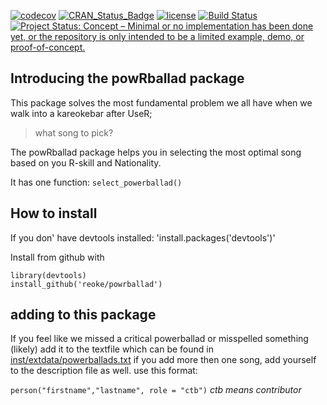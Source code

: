 
[![codecov](https://codecov.io/gh/Reoke/powrballad/branch/master/graph/badge.svg)](https://codecov.io/gh/Reoke/powrballad) [![CRAN\_Status\_Badge](http://www.r-pkg.org/badges/version/powRballad)](https://cran.r-project.org/package=powRballad) [![license](https://img.shields.io/github/license/mashape/apistatus.svg)](http://choosealicense.com/licenses/mit/) [![Build Status](https://travis-ci.org/Reoke/powrballad.svg?branch=master)](https://travis-ci.org/Reoke/powrballad) [![Project Status: Concept – Minimal or no implementation has been done yet, or the repository is only intended to be a limited example, demo, or proof-of-concept.](http://www.repostatus.org/badges/latest/concept.svg)](http://www.repostatus.org/#concept)

Introducing the powRballad package
----------------------------------

This package solves the most fundamental problem we all have when we walk into a kareokebar after UseR;

> what song to pick?

The powRballad package helps you in selecting the most optimal song based on you R-skill and Nationality.

It has one function: `select_powerballad()`

How to install
--------------

If you don' have devtools installed: 'install.packages('devtools')'

Install from github with

    library(devtools)
    install_github('reoke/powrballad')

adding to this package
----------------------

If you feel like we missed a critical powerballad or misspelled something (likely) add it to the textfile which can be found in [inst/extdata/powerballads.txt](inst/extdata/powerballads.txt) if you add more then one song, add yourself to the description file as well. use this format:

`person("firstname","lastname", role = "ctb")` *ctb means contributor*
